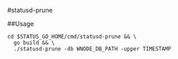 #statusd-prune

##Usage

```
cd $STATUS_GO_HOME/cmd/statusd-prune && \
  go build && \
  ./statusd-prune -db WNODE_DB_PATH -upper TIMESTAMP
```
